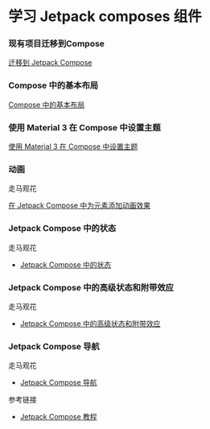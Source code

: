 # 学习 Jetpack composes 组件

### 现有项目迁移到Compose

[迁移到 Jetpack Compose](https://developer.android.com/codelabs/jetpack-compose-migration)

### Compose 中的基本布局

[Compose 中的基本布局](https://developer.android.com/codelabs/jetpack-compose-layouts)

### 使用 Material 3 在 Compose 中设置主题

[使用 Material 3 在 Compose 中设置主题](https://developer.android.com/codelabs/jetpack-compose-theming?hl=zh-cn)

### 动画

走马观花

[在 Jetpack Compose 中为元素添加动画效果](https://developer.android.com/codelabs/jetpack-compose-animation?hl=zh-cn)

### Jetpack Compose 中的状态

走马观花

* [Jetpack Compose 中的状态](https://developer.android.com/codelabs/jetpack-compose-state?hl=zh-cn)


### Jetpack Compose 中的高级状态和附带效应

走马观花
* [Jetpack Compose 中的高级状态和附带效应](https://developer.android.com/codelabs/jetpack-compose-advanced-state-side-effects)

### Jetpack Compose 导航

走马观花

* [Jetpack Compose 导航](https://developer.android.com/codelabs/jetpack-compose-navigation)


参考链接

* [Jetpack Compose 教程](https://developer.android.com/develop/ui/compose/tutorial?hl=zh-cn)